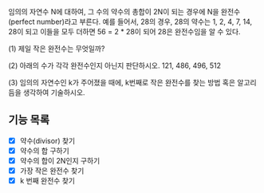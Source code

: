 임의의 자연수 N에 대하여, 그 수의 약수의 총합이 2N이 되는 경우에 N을 완전수(perfect number)라고 부른다. 예를 들어서, 28의 경우, 28의 약수는 1, 2, 4, 7, 14, 28이 되고 이들을 모두 더하면 56 = 2 * 28이 되어 28은 완전수임을 알 수 있다.

(1) 제일 작은 완전수는 무엇일까?


 
(2) 아래의 수가 각각 완전수인지 아닌지 판단하시오. 
        121, 486, 496, 512



(3) 임의의 자연수인 k가 주어졌을 때에, k번째로 작은 완전수를 찾는 방법 혹은 알고리듬을 생각하여 기술하시오.


## 기능 목록
- [x] 약수(divisor) 찾기
- [x] 약수의 합 구하기
- [x] 약수의 합이 2N인지 구하기
- [x] 가장 작은 완전수 찾기
- [x] k 번째 완전수 찾기